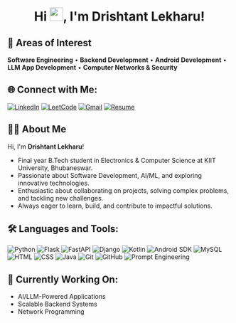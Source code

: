 # <div align="center">Hi <img src="https://media.giphy.com/media/hvRJCLFzcasrR4ia7z/giphy.gif" width="30px">, I'm Drishtant Lekharu!</div>   
## 🚀 Areas of Interest  

**Software Engineering** • **Backend Development** • **Android Development** • **LLM App Development** • **Computer Networks & Security**


## 🌐 Connect with Me:
[![LinkedIn](https://img.shields.io/badge/LinkedIn-0A66C2?style=for-the-badge&logo=linkedin&logoColor=white)](https://www.linkedin.com/in/drishtant-lekharu)
[![LeetCode](https://img.shields.io/badge/LeetCode-FFA116?style=for-the-badge&logo=leetcode&logoColor=black)](https://leetcode.com/u/dri_lekh/)
[![Gmail](https://img.shields.io/badge/Gmail-D14836?style=for-the-badge&logo=gmail&logoColor=white)](mailto:drish.lekh26@gmail.com)
[![Resume](https://img.shields.io/badge/Resume-000000?style=for-the-badge&logo=flowcv&logoColor=white)](https://flowcv.com/resume/tr4tjjqcq4)


## 👨‍💻 About Me  

Hi, I'm **Drishtant Lekharu**!  

- Final year B.Tech student in Electronics & Computer Science at KIIT University, Bhubaneswar.  
- Passionate about Software Development, AI/ML, and exploring innovative technologies.  
- Enthusiastic about collaborating on projects, solving complex problems, and tackling new challenges.  
- Always eager to learn, build, and contribute to impactful solutions.  
 

## 🛠️ Languages and Tools:

![Python](https://img.shields.io/badge/Python-3776AB?style=for-the-badge&logo=python&logoColor=white)
![Flask](https://img.shields.io/badge/Flask-000000?style=for-the-badge&logo=flask&logoColor=white)
![FastAPI](https://img.shields.io/badge/FastAPI-009688?style=for-the-badge&logo=fastapi&logoColor=white)
![Django](https://img.shields.io/badge/Django-092E20?style=for-the-badge&logo=django&logoColor=white)
![Kotlin](https://img.shields.io/badge/Kotlin-0095D5?style=for-the-badge&logo=kotlin&logoColor=white)
![Android SDK](https://img.shields.io/badge/Android-3DDC84?style=for-the-badge&logo=android&logoColor=white)
![MySQL](https://img.shields.io/badge/MySQL-4479A1?style=for-the-badge&logo=mysql&logoColor=white)
![HTML](https://img.shields.io/badge/HTML5-E34F26?style=for-the-badge&logo=html5&logoColor=white)
![CSS](https://img.shields.io/badge/CSS3-1572B6?style=for-the-badge&logo=css3&logoColor=white)
![Java](https://img.shields.io/badge/Java-007396?style=for-the-badge&logo=java&logoColor=white)
![Git](https://img.shields.io/badge/Git-F05032?style=for-the-badge&logo=git&logoColor=white)
![GitHub](https://img.shields.io/badge/GitHub-181717?style=for-the-badge&logo=github&logoColor=white)
![Prompt Engineering](https://img.shields.io/badge/Prompt%20Engineering-FF6F00?style=for-the-badge)

  

## 🚀 Currently Working On:  
- AI/LLM-Powered Applications  
- Scalable Backend Systems  
- Network Programming 
